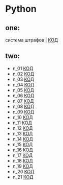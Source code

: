 # Python
## one: 

система штрафов | [КОД](one/skillb.py)
## two:
- n_01 [КОД](two/n_01.py)
- n_02 [КОД](two/n_02.py)
- n_03 [КОД](two/n_03.py)
- n_04 [КОД](two/n_04.py)
- n_05 [КОД](two/n_05.py)
- n_06 [КОД](two/n_06.py)
- n_07 [КОД](two/n_07.py)
- n_08 [КОД](two/n_08.py)
- n_09 [КОД](two/n_09.py)
- n_10 [КОД](two/n_10.py)
- n_11 [КОД](two/n_11.py)
- n_12 [КОД](two/n_12.py)
- n_13 [КОД](two/n_13.py)
- n_14 [КОД](two/n_14.py)
- n_15 [КОД](two/n_15.py)
- n_16 [КОД](two/n_16.py)
- n_17 [КОД](two/n_17.py)
- n_18 [КОД](two/n_18.py)
- n_19 [КОД](two/n_19.py)
- n_20 [КОД](two/n_20.py)
- n_21 [КОД](two/n_21.py)
    




